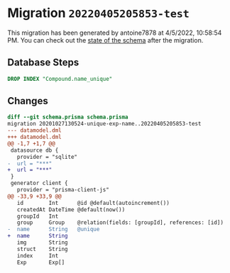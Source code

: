 # Migration `20220405205853-test`

This migration has been generated by antoine7878 at 4/5/2022, 10:58:54 PM.
You can check out the [state of the schema](./schema.prisma) after the migration.

## Database Steps

```sql
DROP INDEX "Compound.name_unique"
```

## Changes

```diff
diff --git schema.prisma schema.prisma
migration 20201027130524-unique-exp-name..20220405205853-test
--- datamodel.dml
+++ datamodel.dml
@@ -1,7 +1,7 @@
 datasource db {
   provider = "sqlite"
-  url = "***"
+  url = "***"
 }
 generator client {
   provider = "prisma-client-js"
@@ -33,9 +33,9 @@
   id        Int      @id @default(autoincrement())
   createdAt DateTime @default(now())
   groupId   Int
   group     Group    @relation(fields: [groupId], references: [id])
-  name      String   @unique
+  name      String
   img       String
   struct    String
   index     Int
   Exp       Exp[]
```


